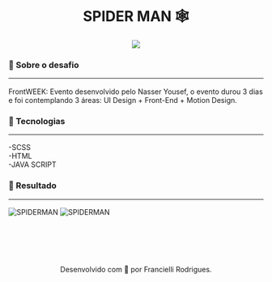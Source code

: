 <h1 align="center">
SPIDER MAN 🕸
</h1>
<p align="center">
<a target="_blank" rel="noopener noreferrer" href="https://camo.githubusercontent.com/66fe19848b26f90cf13a99b798f742a9e7809b27/68747470733a2f2f696d672e736869656c64732e696f2f62616467652f746563682d66726f6e742d2d656e642d627269676874677265656e"><img src="https://camo.githubusercontent.com/66fe19848b26f90cf13a99b798f742a9e7809b27/68747470733a2f2f696d672e736869656c64732e696f2f62616467652f746563682d66726f6e742d2d656e642d627269676874677265656e" data-canonical-src="https://img.shields.io/badge/tech-front--end-brightgreen" style="max-width:100%;"></a>

### 🧐 Sobre o desafio <hr>

FrontWEEK: Evento desenvolvido pelo Nasser Yousef, o evento durou 3 dias e foi contemplando 3 áreas: UI Design + Front-End + Motion Design.

### 🚨 Tecnologias <hr>

-SCSS <br>
-HTML <br>
-JAVA SCRIPT <br>

### 🎉 Resultado <hr>

<img alt="SPIDERMAN" src="https://ik.imagekit.io/atnyozbx9v/homen_aranha_72QQARLCV.jpg">
<img alt="SPIDERMAN" src="https://ik.imagekit.io/atnyozbx9v/miranha1_RE9HCHmS8V.gif">

<br><br><br><br>
<p align="center">
Desenvolvido com 💜 por Francielli Rodrigues.
</p>

